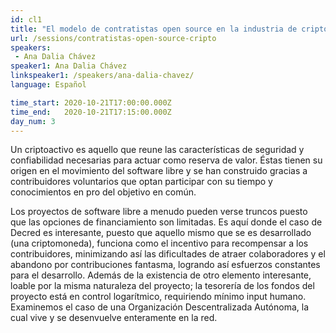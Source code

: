 ```yaml
---
id: cl1
title: "El modelo de contratistas open source en la industria de criptomonedas"
url: /sessions/contratistas-open-source-cripto
speakers:
 - Ana Dalia Chávez
speaker1: Ana Dalia Chávez
linkspeaker1: /speakers/ana-dalia-chavez/
language: Español

time_start: 2020-10-21T17:00:00.000Z
time_end:   2020-10-21T17:15:00.000Z
day_num: 3
---
```


Un criptoactivo es aquello que reune las características de seguridad y confiabilidad necesarias para actuar como reserva de valor. Éstas tienen su origen en el movimiento del software libre y se han construido gracias a contribuidores voluntarios que optan participar con su tiempo y conocimientos en pro del objetivo en común.

Los proyectos de software libre a menudo pueden verse truncos puesto que las opciones de financiamiento son limitadas. Es aquí donde el caso de Decred es interesante, puesto que aquello mismo que se es desarrollado (una criptomoneda), funciona como el incentivo para recompensar a los contribuidores, minimizando así las dificultades de atraer colaboradores y el abandono por contribuciones fantasma, logrando así esfuerzos constantes para el desarrollo. Además de la existencia de otro elemento interesante, loable por la misma naturaleza del proyecto; la tesorería de los fondos del proyecto está en control logarítmico, requiriendo mínimo input humano. Examinemos el caso de una Organización Descentralizada Autónoma, la cual vive y se desenvuelve enteramente en la red.